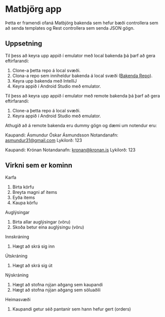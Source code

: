 # Matbjörg app
Þetta er framendi ofaná Matbjörg bakenda sem hefur bæði controllera sem að senda templates og Rest controllera sem senda JSON gögn.

## Uppsetning
Til þess að keyra upp appið í emulator með local bakenda þá þarf að gera eftirfarandi:
1. Clone-a þetta repo á local svæði.
2. Clona-a repo sem inniheldur bakenda á local svæði ([Bakenda Repo](https://github.com/asmundur31/Matbjorg)).
3. Keyra upp bakenda með IntelliJ
4. Keyra appið í Android Studio með emulator.


Til þess að keyra upp appið í emulator með remote bakenda þá þarf að gera eftirfarandi:
1. Clone-a þetta repo á local svæði.
2. Keyra appið í Android Studio með emulator.

Athugið að á remote bakenda eru dummy gögn og dæmi um notendur eru:

Kaupandi: Ásmundur Óskar Ásmundsson
Notandanafn: asmundur31@gmail.com
Lykilorð: 123

Kaupandi: Krónan
Notandanafn: kronan@kronan.is
Lykilorð: 123

## Virkni sem er kominn
Karfa
1. Birta körfu
2. Breyta magni af items
3. Eyða items
4. Kaupa körfu

Auglýsingar
1. Birta allar auglýsingar (vöru)
2. Skoða betur eina auglýsingu (vöru)

Innskráning
1. Hægt að skrá sig inn

Útskráning
1. Hægt að skrá sig út

Nýskráning
1. Hægt að stofna nýjan aðgang sem kaupandi
2. Hægt að stofna nýjan aðgang sem söluaðili

Heimasvæði
1. Kaupandi getur séð pantanir sem hann hefur gert (orders)